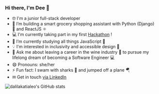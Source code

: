 ### Hi there, I'm Dee 👋

- 🤓 I'm a junior full-stack developer 
- 🔭 I’m building a smart grocery shopping assistant with Python (Django) 🐍 and ReactJS ⚛️
- 💻 I'm currently taking part in my first [Hackathon](https://github.com/hackathon-team-1) !
- 🌱 I’m currently studying all things JavaScript 📜
- 💡 I'm interested in inclusivity and accessible design 🤗
- 💬 Ask me about leaving a career in the wine industry 🍷 to pursue my lifelong dream of becoming a Software Engineer 💻
- 😄 Pronouns: she/her
- ⚡ Fun fact: I swam with sharks 🦈 and jumped off a plane 🪂
- ✉ Get in touch [via LinkedIn](https://www.linkedin.com/in/dalila-k-leo-125099156/)

![dalilakatialeo's GitHub stats](https://github-readme-stats.vercel.app/api?username=dalilakatialeo&show_icons=true&theme=tokyonight)
